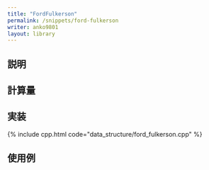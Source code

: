 ```yaml
---
title: "FordFulkerson"
permalink: /snippets/ford-fulkerson
writer: anko9801
layout: library
---
```


## 説明

## 計算量

## 実装

{% include cpp.html code="data_structure/ford_fulkerson.cpp" %}

## 使用例
